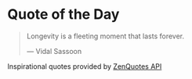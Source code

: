 # Quote of the Day

<!-- QUOTE_START -->
> Longevity is a fleeting moment that lasts forever.
>
> — Vidal Sassoon

Inspirational quotes provided by <a href="https://zenquotes.io/" target="_blank">ZenQuotes API</a>
<!-- QUOTE_END -->
